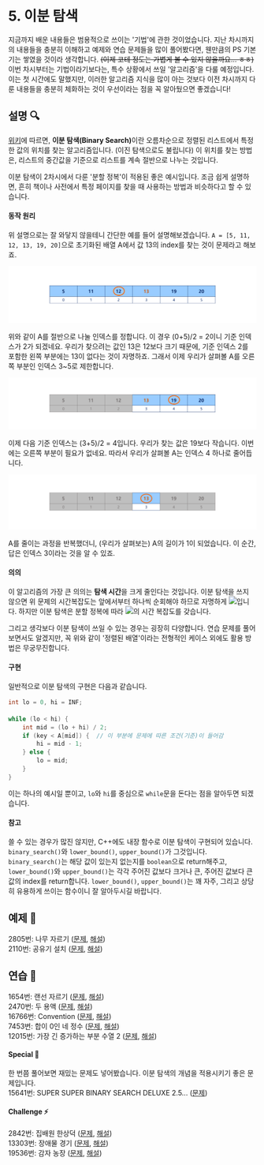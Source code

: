 # 5. 이분 탐색
지금까지 배운 내용들은 범용적으로 쓰이는 '기법'에 관한 것이었습니다. 지난 차시까지의 내용들을 충분히 이해하고 예제와 연습 문제들을 많이 풀어봤다면, 웬만큼의 PS 기본기는 쌓였을 것이라 생각합니다. ~~(이제 코테 정도는 가볍게 볼 수 있지 않을까요... ㅎㅎ)~~ 이번 차시부터는 기법이라기보다는, 특수 상황에서 쓰일 '알고리즘'을 다룰 예정입니다. 이는 첫 시간에도 말했지만, 이러한 알고리즘 지식을 많이 아는 것보다 이전 차시까지 다룬 내용들을 충분히 체화하는 것이 우선이라는 점을 꼭 알아뒀으면 좋겠습니다!

## 설명 🔍
[위키](https://ko.wikipedia.org/wiki/%EC%9D%B4%EC%A7%84_%EA%B2%80%EC%83%89_%EC%95%8C%EA%B3%A0%EB%A6%AC%EC%A6%98)에 따르면, <b>이분 탐색(Binary Search)</b>이란 오름차순으로 정렬된 리스트에서 특정한 값의 위치를 찾는 알고리즘입니다. (이진 탐색으로도 불립니다) 이 위치를 찾는 방법은, 리스트의 중간값을 기준으로 리스트를 계속 절반으로 나누는 것입니다.  

이분 탐색이 2차시에서 다룬 '분할 정복'이 적용된 좋은 예시입니다. 조금 쉽게 설명하면, 흔히 책이나 사전에서 특정 페이지를 찾을 때 사용하는 방법과 비슷하다고 할 수 있습니다.  

#### 동작 원리
위 설명으로는 잘 와닿지 않을테니 간단한 예를 들어 설명해보겠습니다. `A = [5, 11, 12, 13, 19, 20]`으로 초기화된 배열 A에서 값 13의 index를 찾는 것이 문제라고 해보죠.  

![example1](/image/5차시/ex1.PNG)

위와 같이 A를 절반으로 나눌 인덱스를 정합니다. 이 경우 (0+5)/2 = 2이니 기준 인덱스가 2가 되겠네요. 우리가 찾으려는 값인 13은 12보다 크기 때문에, 기준 인덱스 2를 포함한 왼쪽 부분에는 13이 없다는 것이 자명하죠. 그래서 이제 우리가 살펴볼 A를 오른쪽 부분인 인덱스 3~5로 제한합니다.  

![example2](/image/5차시/ex2.PNG)

이제 다음 기준 인덱스는 (3+5)/2 = 4입니다. 우리가 찾는 값은 19보다 작습니다. 이번에는 오른쪽 부분이 필요가 없네요. 따라서 우리가 살펴볼 A는 인덱스 4 하나로 줄어듭니다.

![example3](/image/5차시/ex3.PNG)

A를 줄이는 과정을 반복했더니, (우리가 살펴보는) A의 길이가 1이 되었습니다. 이 순간, 답은 인덱스 3이라는 것을 알 수 있죠.  

#### 의의
이 알고리즘의 가장 큰 의의는 <b>탐색 시간</b>을 크게 줄인다는 것입니다. 이분 탐색을 쓰지 않으면 위 문제의 시간복잡도는 앞에서부터 하나씩 순회해야 하므로 자명하게 <img src="https://latex.codecogs.com/svg.latex?O(n)"/>입니다. 하지만 이분 탐색은 분할 정복에 따라 <img src="https://latex.codecogs.com/svg.latex?O(lg(n))"/>의 시간 복잡도를 갖습니다.  

그리고 생각보다 이분 탐색이 쓰일 수 있는 경우는 굉장히 다양합니다. 연습 문제를 풀어보면서도 알겠지만, 꼭 위와 같이 '정렬된 배열'이라는 전형적인 케이스 외에도 활용 방법은 무궁무진합니다.  

#### 구현
일반적으로 이분 탐색의 구현은 다음과 같습니다.
```cpp
int lo = 0, hi = INF;

while (lo < hi) {
    int mid = (lo + hi) / 2;
    if (key < A[mid]) {  // 이 부분에 문제에 따른 조건(기준)이 들어감
        hi = mid - 1;
    } else {
        lo = mid;
    }
}
```
이는 하나의 예시일 뿐이고, `lo`와 `hi`를 중심으로 `while`문을 돈다는 점을 알아두면 되겠습니다.  

#### 참고
쓸 수 있는 경우가 많진 않지만, C++에도 내장 함수로 이분 탐색이 구현되어 있습니다. `binary_search()`와 `lower_bound()`, `upper_bound()`가 그것입니다. `binary_search()`는 해당 값이 있는지 없는지를 `boolean`으로 return해주고, `lower_bound()`와 `upper_bound()`는 각각 주어진 값보다 크거나 큰, 주어진 값보다 큰 값의 index를 return합니다. `lower_bound()`, `upper_bound()`는 꽤 자주, 그리고 상당히 유용하게 쓰이는 함수이니 잘 알아두시길 바랍니다.  

## 예제 🎲
2805번: 나무 자르기 ([문제](https://www.acmicpc.net/problem/2805), [해설](https://github.com/skku-npc/class-intermediate/blob/master/4.%20Dynamic%20Programming/2805.cpp))  
2110번: 공유기 설치 ([문제](https://www.acmicpc.net/problem/2110), [해설](https://github.com/skku-npc/class-intermediate/blob/master/4.%20Dynamic%20Programming/2110.cpp))  

## 연습 🏓
1654번: 랜선 자르기 ([문제](https://www.acmicpc.net/problem/1654), [해설](https://github.com/skku-npc/class-intermediate/blob/master/4.%20Dynamic%20Programming/1654.cpp))  
2470번: 두 용액 ([문제](https://www.acmicpc.net/problem/2470), [해설](https://github.com/skku-npc/class-intermediate/blob/master/4.%20Dynamic%20Programming/2470.cpp))  
16766번: Convention ([문제](https://www.acmicpc.net/problem/16766), [해설](https://github.com/skku-npc/class-intermediate/blob/master/4.%20Dynamic%20Programming/16766.cpp))  
7453번: 합이 0인 네 정수 ([문제](https://www.acmicpc.net/problem/7453), [해설](https://github.com/skku-npc/class-intermediate/blob/master/4.%20Dynamic%20Programming/7453.cpp))  
12015번: 가장 긴 증가하는 부분 수열 2 ([문제](https://www.acmicpc.net/problem/12015), [해설](https://github.com/skku-npc/class-intermediate/blob/master/4.%20Dynamic%20Programming/12015.cpp))  

#### Special 🎁
한 번쯤 풀어보면 재밌는 문제도 넣어봤습니다. 이분 탐색의 개념을 적용시키기 좋은 문제입니다.  
15641번: SUPER SUPER BINARY SEARCH DELUXE 2.5... ([문제](https://www.acmicpc.net/problem/15641))  

#### Challenge ⚡
2842번: 집배원 한상덕 ([문제](https://www.acmicpc.net/problem/2842), [해설](https://github.com/skku-npc/class-intermediate/blob/master/4.%20Dynamic%20Programming/2842.cpp))  
13303번: 장애물 경기 ([문제](https://www.acmicpc.net/problem/13303), [해설](https://github.com/skku-npc/class-intermediate/blob/master/4.%20Dynamic%20Programming/13303.cpp))  
19536번: 감자 농장 ([문제](https://www.acmicpc.net/problem/19536), [해설](https://github.com/skku-npc/class-intermediate/blob/master/4.%20Dynamic%20Programming/19536.cpp))  
